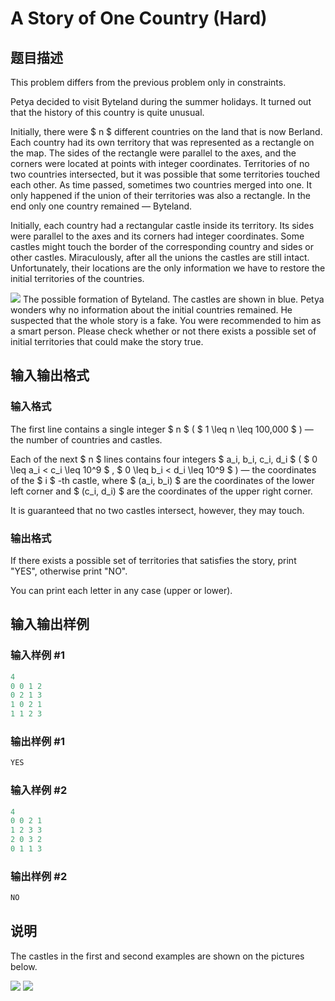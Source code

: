 # A Story of One Country (Hard)

## 题目描述

This problem differs from the previous problem only in constraints.

Petya decided to visit Byteland during the summer holidays. It turned out that the history of this country is quite unusual.

Initially, there were $ n $ different countries on the land that is now Berland. Each country had its own territory that was represented as a rectangle on the map. The sides of the rectangle were parallel to the axes, and the corners were located at points with integer coordinates. Territories of no two countries intersected, but it was possible that some territories touched each other. As time passed, sometimes two countries merged into one. It only happened if the union of their territories was also a rectangle. In the end only one country remained — Byteland.

Initially, each country had a rectangular castle inside its territory. Its sides were parallel to the axes and its corners had integer coordinates. Some castles might touch the border of the corresponding country and sides or other castles. Miraculously, after all the unions the castles are still intact. Unfortunately, their locations are the only information we have to restore the initial territories of the countries.

![](https://cdn.luogu.com.cn/upload/vjudge_pic/CF1181E2/f468812bfa112254fc0a226123d17950651543de.png) The possible formation of Byteland. The castles are shown in blue. Petya wonders why no information about the initial countries remained. He suspected that the whole story is a fake. You were recommended to him as a smart person. Please check whether or not there exists a possible set of initial territories that could make the story true.

## 输入输出格式

### 输入格式

The first line contains a single integer $ n $ ( $ 1 \leq n \leq 100\,000 $ ) — the number of countries and castles.

Each of the next $ n $ lines contains four integers $ a_i, b_i, c_i, d_i $ ( $ 0 \leq a_i < c_i \leq 10^9 $ , $ 0 \leq b_i < d_i \leq 10^9 $ ) — the coordinates of the $ i $ -th castle, where $ (a_i, b_i) $ are the coordinates of the lower left corner and $ (c_i, d_i) $ are the coordinates of the upper right corner.

It is guaranteed that no two castles intersect, however, they may touch.

### 输出格式

If there exists a possible set of territories that satisfies the story, print "YES", otherwise print "NO".

You can print each letter in any case (upper or lower).

## 输入输出样例

### 输入样例 #1

```cpp
4
0 0 1 2
0 2 1 3
1 0 2 1
1 1 2 3

```
### 输出样例 #1

```cpp
YES

```
### 输入样例 #2

```cpp
4
0 0 2 1
1 2 3 3
2 0 3 2
0 1 1 3

```
### 输出样例 #2

```cpp
NO

```
## 说明

The castles in the first and second examples are shown on the pictures below.

![](https://cdn.luogu.com.cn/upload/vjudge_pic/CF1181E2/65c05eff44019e46877011da23e6739903c4b116.png) ![](https://cdn.luogu.com.cn/upload/vjudge_pic/CF1181E2/13651d9028d4dc1ad40258518684f2d9fe9c5d09.png)

